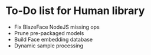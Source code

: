 # To-Do list for Human library

- Fix BlazeFace NodeJS missing ops
- Prune pre-packaged models
- Build Face embedding database
- Dynamic sample processing
